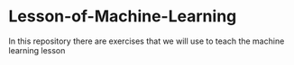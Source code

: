 # Lesson-of-Machine-Learning
In this repository there are exercises that we will use to teach the machine learning lesson
